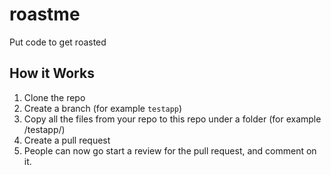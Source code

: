 # roastme
Put code to get roasted

## How it Works

1. Clone the repo
2. Create a branch (for example `testapp`)
3. Copy all the files from your repo to this repo under a folder (for example /testapp/)
4. Create a pull request
5. People can now go start a review for the pull request, and comment on it.

